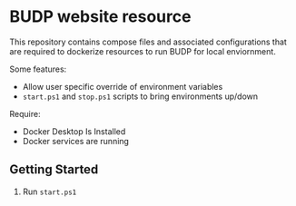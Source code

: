 # BUDP website resource

This repository contains compose files and associated configurations that are required to dockerize resources to run BUDP for local enviornment.

Some features:

- Allow user specific override of environment variables
- `start.ps1` and `stop.ps1` scripts to bring environments up/down

Require:

- Docker Desktop Is Installed
- Docker services are running

## Getting Started

1. Run `start.ps1`
